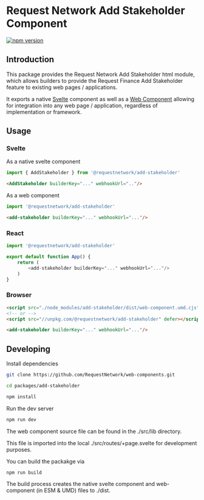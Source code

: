 # Request Network Add Stakeholder Component

[![npm version](https://badge.fury.io/js/%40requestnetwork%2Fadd-stakeholder.svg)](https://badge.fury.io/js/%40requestnetwork%2Fadd-stakeholder)

## Introduction

This package provides the Request Network Add Stakeholder html module, which allows builders to provide the Request Finance Add Stakeholder feature to existing web pages / applications.

It exports a native [Svelte](https://svelte.dev/) component as well as a [Web Component](https://opensource.com/article/21/7/web-components) allowing for integration into any web page / application, regardless of implementation or framework.

## Usage

### Svelte

As a native svelte component

```javascript
import { AddStakeholder } from '@requestnetwork/add-stakeholder'
```

```html
<AddStakeholder builderKey="..." webhookUrl=".."/> 
```

As a web component

```javascript
import '@requestnetwork/add-stakeholder'
```

```html
<add-stakeholder builderKey="..." webhookUrl="..."/>
```

### React

```javascript
import '@requestnetwork/add-stakeholder'

export default function App() {
    return (
        <add-stakeholder builderKey="..." webhookUrl="..."/>
    )
}
```

### Browser

```html
<script src="./node_modules/add-stakeholder/dist/web-component.umd.cjs" defer></script>
<!-- or -->
<script src="//unpkg.com/@requestnetwork/add-stakeholder" defer></script>

<add-stakeholder builderKey="..." webhookUrl="..."/>
```

## Developing

Install dependencies
```bash
git clone https://github.com/RequestNetwork/web-components.git

cd packages/add-stakeholder

npm install
```

Run the dev server
```bash
npm run dev
```

The web component source file can be found in the ./src/lib directory.

This file is imported into the local ./src/routes/+page.svelte for development purposes.

You can build the packakge via
```bash
npm run build
```

The build process creates the native svelte component and web-component (in ESM & UMD) files to ./dist.
